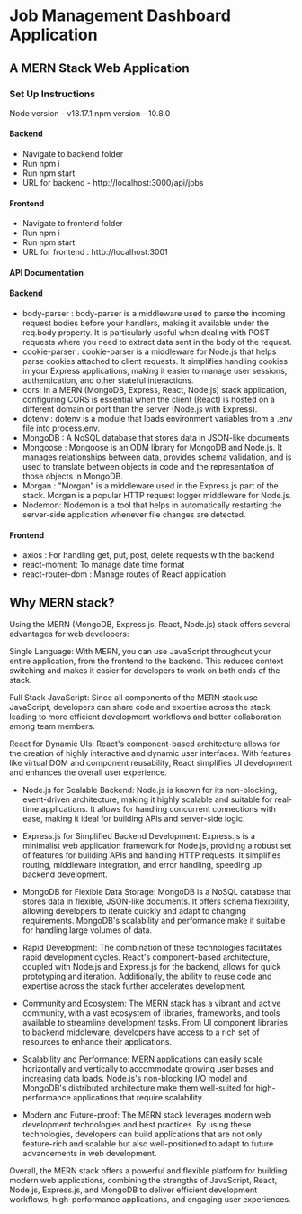 # Job Management Dashboard Application
## A MERN Stack Web Application

### Set Up Instructions
Node version - v18.17.1
npm version - 10.8.0

#### Backend
- Navigate to backend folder
- Run npm i
- Run npm start
- URL for backend - http://localhost:3000/api/jobs

#### Frontend
- Navigate to frontend folder
- Run npm i
- Run npm start
- URL for frontend : http://localhost:3001

#### API Documentation

#### Backend
- body-parser : body-parser is a middleware used to parse the incoming request bodies before your handlers, making it available under the req.body property. It is particularly useful when dealing with POST requests where you need to extract data sent in the body of the request.
- cookie-parser : cookie-parser is a middleware for Node.js that helps parse cookies attached to client requests. It simplifies handling cookies in your Express applications, making it easier to manage user sessions, authentication, and other stateful interactions.
- cors: In a MERN (MongoDB, Express, React, Node.js) stack application, configuring CORS is essential when the client (React) is hosted on a different domain or port than the server (Node.js with Express).
- dotenv : dotenv is a module that loads environment variables from a .env file into process.env. 
- MongoDB : A NoSQL database that stores data in JSON-like documents
- Mongoose : Mongoose is an ODM library for MongoDB and Node.js. It manages relationships between data, provides schema validation, and is used to translate between objects in code and the representation of those objects in MongoDB.
- Morgan : "Morgan" is a middleware used in the Express.js part of the stack. Morgan is a popular HTTP request logger middleware for Node.js.
- Nodemon: Nodemon is a tool that helps in automatically restarting the server-side application whenever file changes are detected.

#### Frontend
- axios : For handling get, put, post, delete requests with the backend
- react-moment: To manage date time format
- react-router-dom : Manage routes of React application

## Why MERN stack?
Using the MERN (MongoDB, Express.js, React, Node.js) stack offers several advantages for web developers:

Single Language: With MERN, you can use JavaScript throughout your entire application, from the frontend to the backend. This reduces context switching and makes it easier for developers to work on both ends of the stack.

Full Stack JavaScript: Since all components of the MERN stack use JavaScript, developers can share code and expertise across the stack, leading to more efficient development workflows and better collaboration among team members.

React for Dynamic UIs: React's component-based architecture allows for the creation of highly interactive and dynamic user interfaces. With features like virtual DOM and component reusability, React simplifies UI development and enhances the overall user experience.

- Node.js for Scalable Backend: Node.js is known for its non-blocking, event-driven architecture, making it highly scalable and suitable for real-time applications. It allows for handling concurrent connections with ease, making it ideal for building APIs and server-side logic.

- Express.js for Simplified Backend Development: Express.js is a minimalist web application framework for Node.js, providing a robust set of features for building APIs and handling HTTP requests. It simplifies routing, middleware integration, and error handling, speeding up backend development.

- MongoDB for Flexible Data Storage: MongoDB is a NoSQL database that stores data in flexible, JSON-like documents. It offers schema flexibility, allowing developers to iterate quickly and adapt to changing requirements. MongoDB's scalability and performance make it suitable for handling large volumes of data.

- Rapid Development: The combination of these technologies facilitates rapid development cycles. React's component-based architecture, coupled with Node.js and Express.js for the backend, allows for quick prototyping and iteration. Additionally, the ability to reuse code and expertise across the stack further accelerates development.

- Community and Ecosystem: The MERN stack has a vibrant and active community, with a vast ecosystem of libraries, frameworks, and tools available to streamline development tasks. From UI component libraries to backend middleware, developers have access to a rich set of resources to enhance their applications.

- Scalability and Performance: MERN applications can easily scale horizontally and vertically to accommodate growing user bases and increasing data loads. Node.js's non-blocking I/O model and MongoDB's distributed architecture make them well-suited for high-performance applications that require scalability.

- Modern and Future-proof: The MERN stack leverages modern web development technologies and best practices. By using these technologies, developers can build applications that are not only feature-rich and scalable but also well-positioned to adapt to future advancements in web development.

Overall, the MERN stack offers a powerful and flexible platform for building modern web applications, combining the strengths of JavaScript, React, Node.js, Express.js, and MongoDB to deliver efficient development workflows, high-performance applications, and engaging user experiences.
